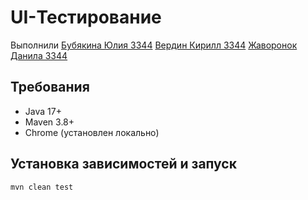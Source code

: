 # UI-Тестирование

Выполнили
[Бубякина Юлия 3344](https://github.com/bubyashek)
[Вердин Кирилл 3344](https://github.com/VerdinKirill)
[Жаворонок Данила 3344](https://github.com/Ledatu)

## Требования

- Java 17+
- Maven 3.8+
- Chrome (установлен локально)

## Установка зависимостей и запуск

```bash
mvn clean test
```
